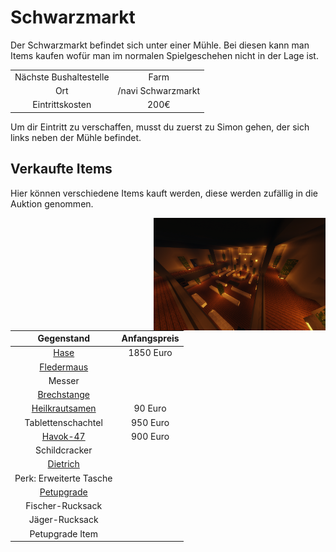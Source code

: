 # Schwarzmarkt
Der Schwarzmarkt befindet sich unter einer Mühle. Bei diesen kann man Items kaufen wofür man im normalen Spielgeschehen nicht in der Lage ist.

|  |  |
| :-: | :-: |
| Nächste Bushaltestelle | Farm |
| Ort | /navi Schwarzmarkt |
| Eintrittskosten | 200€ | 

Um dir Eintritt zu verschaffen, musst du zuerst zu Simon gehen, der sich links neben der Mühle befindet.

## Verkaufte Items
Hier können verschiedene Items kauft werden, diese werden zufällig in die Auktion genommen.

<img align="right" width="275" eight="150" src="../../assets/image/orte/Schwarzmarkt.png"> 

| Gegenstand | Anfangspreis |
 | :-: | :-: |
 | [Hase](../../pages/pets/hase.md)| 1850 Euro |
 | [Fledermaus](../../pages/pets/fledermaus.md) | |
 | Messer | |
 | [Brechstange](../../pages/items/brechstange.md) | |
 | [Heilkrautsamen](../pflanzen/heilkraut.md) | 90 Euro |
 | Tablettenschachtel | 950 Euro |
 | [Havok-47](../../pages/items/weapons/sturmgewehre.md) | 900 Euro |
 | Schildcracker | |
 | [Dietrich](../../pages/items/dietrich.md) | |
 | Perk: Erweiterte Tasche  |  |
 | [Petupgrade](../../pages/pets/allgemein.md) |  |
 | Fischer-Rucksack |  |
 | Jäger-Rucksack |  |
 | Petupgrade Item | |


